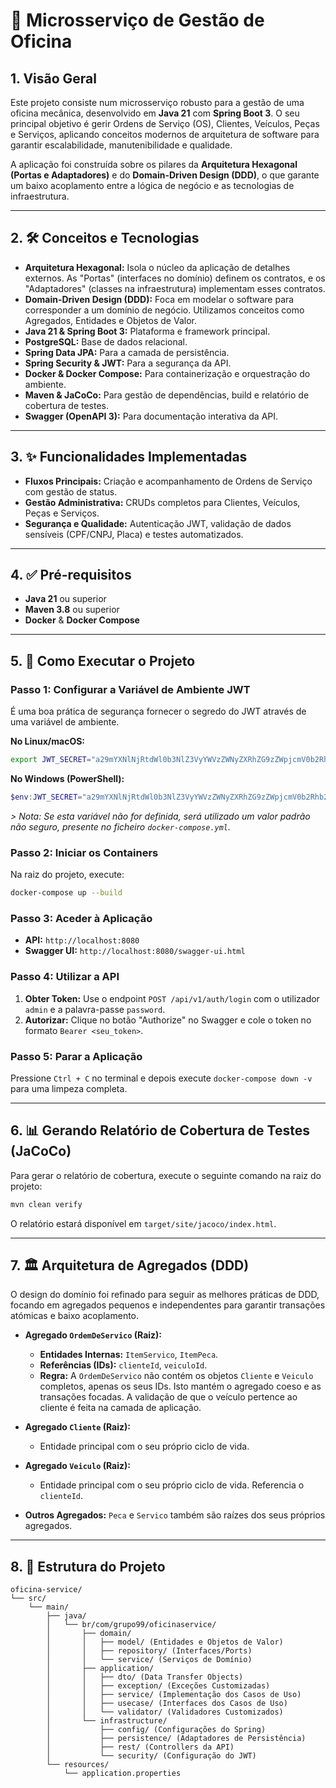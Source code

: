 # 📝 Microsserviço de Gestão de Oficina

## 1. Visão Geral

Este projeto consiste num microsserviço robusto para a gestão de uma oficina mecânica, desenvolvido em **Java 21** com **Spring Boot 3**. O seu principal objetivo é gerir Ordens de Serviço (OS), Clientes, Veículos, Peças e Serviços, aplicando conceitos modernos de arquitetura de software para garantir escalabilidade, manutenibilidade e qualidade.

A aplicação foi construída sobre os pilares da **Arquitetura Hexagonal (Portas e Adaptadores)** e do **Domain-Driven Design (DDD)**, o que garante um baixo acoplamento entre a lógica de negócio e as tecnologias de infraestrutura.

---

## 2. 🛠️ Conceitos e Tecnologias

- **Arquitetura Hexagonal:** Isola o núcleo da aplicação de detalhes externos. As "Portas" (interfaces no domínio) definem os contratos, e os "Adaptadores" (classes na infraestrutura) implementam esses contratos.
- **Domain-Driven Design (DDD):** Foca em modelar o software para corresponder a um domínio de negócio. Utilizamos conceitos como Agregados, Entidades e Objetos de Valor.
- **Java 21 & Spring Boot 3:** Plataforma e framework principal.
- **PostgreSQL:** Base de dados relacional.
- **Spring Data JPA:** Para a camada de persistência.
- **Spring Security & JWT:** Para a segurança da API.
- **Docker & Docker Compose:** Para containerização e orquestração do ambiente.
- **Maven & JaCoCo:** Para gestão de dependências, build e relatório de cobertura de testes.
- **Swagger (OpenAPI 3):** Para documentação interativa da API.

---

## 3. ✨ Funcionalidades Implementadas

- **Fluxos Principais:** Criação e acompanhamento de Ordens de Serviço com gestão de status.
- **Gestão Administrativa:** CRUDs completos para Clientes, Veículos, Peças e Serviços.
- **Segurança e Qualidade:** Autenticação JWT, validação de dados sensíveis (CPF/CNPJ, Placa) e testes automatizados.

---

## 4. ✅ Pré-requisitos

- **Java 21** ou superior
- **Maven 3.8** ou superior
- **Docker** & **Docker Compose**

---

## 5. 🚀 Como Executar o Projeto

### Passo 1: Configurar a Variável de Ambiente JWT
É uma boa prática de segurança fornecer o segredo do JWT através de uma variável de ambiente.

**No Linux/macOS:**
```bash
export JWT_SECRET="a29mYXNlNjRtdWl0b3NlZ3VyYWVzZWNyZXRhZG9zZWpjcmV0b2Rhb2ZpY2luYQ=="
```

**No Windows (PowerShell):**
```powershell
$env:JWT_SECRET="a29mYXNlNjRtdWl0b3NlZ3VyYWVzZWNyZXRhZG9zZWpjcmV0b2Rhb2ZpY2luYQ=="
```
*> Nota: Se esta variável não for definida, será utilizado um valor padrão não seguro, presente no ficheiro `docker-compose.yml`.*

### Passo 2: Iniciar os Containers
Na raiz do projeto, execute:
```bash
docker-compose up --build
```

### Passo 3: Aceder à Aplicação
- **API:** `http://localhost:8080`
- **Swagger UI:** `http://localhost:8080/swagger-ui.html`

### Passo 4: Utilizar a API
1.  **Obter Token:** Use o endpoint `POST /api/v1/auth/login` com o utilizador `admin` e a palavra-passe `password`.
2.  **Autorizar:** Clique no botão "Authorize" no Swagger e cole o token no formato `Bearer <seu_token>`.

### Passo 5: Parar a Aplicação
Pressione `Ctrl + C` no terminal e depois execute `docker-compose down -v` para uma limpeza completa.

---

## 6. 📊 Gerando Relatório de Cobertura de Testes (JaCoCo)

Para gerar o relatório de cobertura, execute o seguinte comando na raiz do projeto:
```bash
mvn clean verify
```
O relatório estará disponível em `target/site/jacoco/index.html`.

---

## 7. 🏛️ Arquitetura de Agregados (DDD)

O design do domínio foi refinado para seguir as melhores práticas de DDD, focando em agregados pequenos e independentes para garantir transações atómicas e baixo acoplamento.

- **Agregado `OrdemDeServico` (Raiz):**
  - **Entidades Internas:** `ItemServico`, `ItemPeca`.
  - **Referências (IDs):** `clienteId`, `veiculoId`.
  - **Regra:** A `OrdemDeServico` não contém os objetos `Cliente` e `Veiculo` completos, apenas os seus IDs. Isto mantém o agregado coeso e as transações focadas. A validação de que o veículo pertence ao cliente é feita na camada de aplicação.

- **Agregado `Cliente` (Raiz):**
  - Entidade principal com o seu próprio ciclo de vida.

- **Agregado `Veiculo` (Raiz):**
  - Entidade principal com o seu próprio ciclo de vida. Referencia o `clienteId`.

- **Outros Agregados:** `Peca` e `Servico` também são raízes dos seus próprios agregados.

---

## 8. 📁 Estrutura do Projeto

```plaintext
oficina-service/
└── src/
    └── main/
        ├── java/
        │   └── br/com/grupo99/oficinaservice/
        │       ├── domain/
        │       │   ├── model/ (Entidades e Objetos de Valor)
        │       │   ├── repository/ (Interfaces/Ports)
        │       │   └── service/ (Serviços de Domínio)
        │       ├── application/
        │       │   ├── dto/ (Data Transfer Objects)
        │       │   ├── exception/ (Exceções Customizadas)
        │       │   ├── service/ (Implementação dos Casos de Uso)
        │       │   ├── usecase/ (Interfaces dos Casos de Uso)
        │       │   └── validator/ (Validadores Customizados)
        │       └── infrastructure/
        │           ├── config/ (Configurações do Spring)
        │           ├── persistence/ (Adaptadores de Persistência)
        │           ├── rest/ (Controllers da API)
        │           └── security/ (Configuração do JWT)
        └── resources/
            └── application.properties

